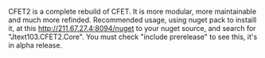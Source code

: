 CFET2 is a complete rebuild of CFET.
It is more modular, more maintainable and much more refinded.
Recommended usage, using nuget pack to instaill it, at this http://211.67.27.4:8094/nuget to your nuget source, and  search for "Jtext103.CFET2.Core".
You must check "include prerelease" to see this, it's in alpha release.